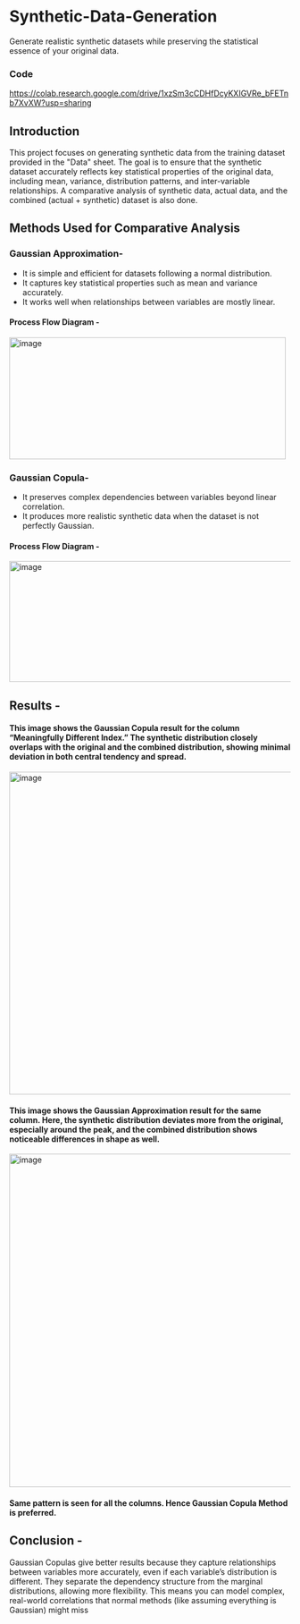 # Synthetic-Data-Generation 
Generate realistic synthetic datasets while preserving the statistical essence of your original data.
### Code
https://colab.research.google.com/drive/1xzSm3cCDHfDcyKXIGVRe_bFETnb7XvXW?usp=sharing
## Introduction
This project focuses on generating synthetic data from the training dataset provided in the "Data" sheet. The goal is to ensure that the synthetic dataset accurately reflects key statistical properties of the original data, including mean, variance, distribution patterns, and inter-variable relationships. A comparative analysis of synthetic data, actual data, and the combined (actual + synthetic) dataset is also done.
## Methods Used for Comparative Analysis
### Gaussian Approximation- 
- It is simple and efficient for datasets following a normal distribution.
- It captures key statistical properties such as mean and variance accurately.
- It works well when relationships between variables are mostly linear.
#### Process Flow Diagram -
<img width="495" height="218" alt="image" src="https://github.com/user-attachments/assets/dc98224a-92bb-44e3-8a9b-b7f7e1020440" />

### Gaussian Copula-
- It preserves complex dependencies between variables beyond linear correlation.
- It produces more realistic synthetic data when the dataset is not perfectly Gaussian.
#### Process Flow Diagram -
<img width="1007" height="216" alt="image" src="https://github.com/user-attachments/assets/e848d83c-3972-44e6-b1bf-e4c54dcc67b2" />

## Results - 
#### This image shows the Gaussian Copula result for the column “Meaningfully Different Index.” The synthetic distribution closely overlaps with the original and the combined distribution, showing minimal deviation in both central tendency and spread.

 <img width="776" height="577" alt="image" src="https://github.com/user-attachments/assets/29b20c55-eba0-4097-827e-0e6eee1cad8b" />

#### This image shows the Gaussian Approximation result for the same column. Here, the synthetic distribution deviates more from the original, especially around the peak, and the combined distribution shows noticeable differences in shape as well.
 <img width="746" height="596" alt="image" src="https://github.com/user-attachments/assets/3f72a91d-bceb-4fe8-b142-0898e9d53841" />

#### Same pattern is seen for all the columns. Hence Gaussian Copula Method is preferred.

## Conclusion - 
Gaussian Copulas give better results because they capture relationships between variables more accurately, even if each variable’s distribution is different.
They separate the dependency structure from the marginal distributions, allowing more flexibility. This means you can model complex, real-world correlations that normal methods (like assuming everything is Gaussian) might miss

















